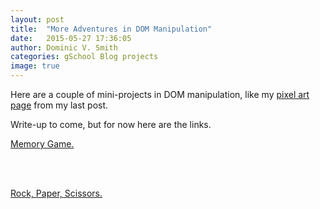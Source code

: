 ```yaml
---
layout: post
title:  "More Adventures in DOM Manipulation"
date:   2015-05-27 17:36:05
author: Dominic V. Smith
categories: gSchool Blog projects
image: true
---
```


Here are a couple of mini-projects in DOM manipulation, like my [pixel art page](http://415domsmith.github.io/pixelArt/) from my last post. 

Write-up to come, but for now here are the links.

[Memory Game.](http://415domsmith.github.io/memoryGame/)

<br>
<br>

[Rock, Paper, Scissors.](http://415domsmith.github.io/rockPaperScissors/)

